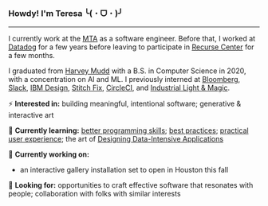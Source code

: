 ### Howdy! I'm Teresa ╰( ･ ᗜ ･ )╯

---

I currently work at the [MTA](https://new.mta.info/) as a software engineer. Before that, I worked at
[Datadog](https://www.datadoghq.com/) for a few years before leaving to participate in [Recurse Center](https://www.recurse.com/)
for a few months.

I graduated from [Harvey Mudd](http://hmc.edu) with a B.S. in Computer Science in 2020, with a concentration on AI and ML. I previously interned at [Bloomberg](http://bloomberg.com), [Slack](https://slack.com), [IBM Design](https://www.ibm.com/design/), [Stitch Fix](https://www.stitchfix.com), [CircleCI](https://circleci.com), and [Industrial Light & Magic](https://www.ilm.com).

⚡️ **Interested in:** building meaningful, intentional software; generative & interactive art

🌱 **Currently learning:** [better programming skills](https://missing.csail.mit.edu); [best practices](https://pragprog.com/titles/tpp20/the-pragmatic-programmer-20th-anniversary-edition/); [practical user experience](https://rosenfeldmedia.com/books/the-user-experience-team-of-one/); the art of [Designing Data-Intensive Applications](https://www.oreilly.com/library/view/designing-data-intensive-applications/9781491903063/)

🔨 **Currently working on:**
- an interactive gallery installation set to open in Houston this fall

🔭 **Looking for:** opportunities to craft effective software that resonates with people; collaboration with folks with similar interests

